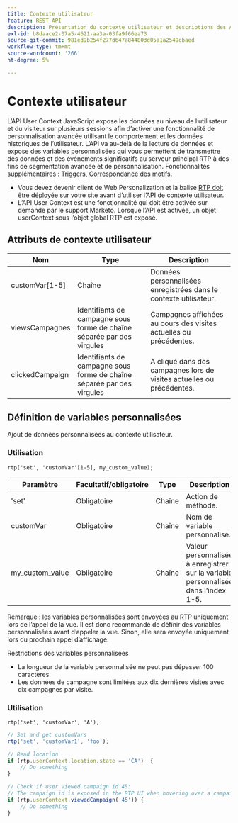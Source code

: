 ```yaml
---
title: Contexte utilisateur
feature: REST API
description: Présentation du contexte utilisateur et descriptions des API
exl-id: b8daace2-07a5-4621-aa3a-03fa9f66ea73
source-git-commit: 981ed9b254f277d647a844803d05a1a2549cbaed
workflow-type: tm+mt
source-wordcount: '266'
ht-degree: 5%

---
```


# Contexte utilisateur

L’API User Context JavaScript expose les données au niveau de l’utilisateur et du visiteur sur plusieurs sessions afin d’activer une fonctionnalité de personnalisation avancée utilisant le comportement et les données historiques de l’utilisateur. L’API va au-delà de la lecture de données et expose des variables personnalisées qui vous permettent de transmettre des données et des événements significatifs au serveur principal RTP à des fins de segmentation avancée et de personnalisation. Fonctionnalités supplémentaires : [Triggers](../javascript-api/triggers.md), [Correspondance des motifs](../javascript-api/pattern-match.md).

- Vous devez devenir client de Web Personalization et la balise [RTP doit être déployée](https://experienceleague.adobe.com/en/docs/marketo/using/product-docs/web-personalization/rtp-tag-implementation/deploy-the-rtp-javascript) sur votre site avant d’utiliser l’API de contexte utilisateur.
- L’API User Context est une fonctionnalité qui doit être activée sur demande par le support Marketo. Lorsque l’API est activée, un objet userContext sous l’objet global RTP est exposé.

## Attributs de contexte utilisateur

| Nom | Type | Description |
|------------------|-------------|------|
| customVar[1-5] | Chaîne | Données personnalisées enregistrées dans le contexte utilisateur. |
| viewsCampagnes | Identifiants de campagne sous forme de chaîne séparée par des virgules | Campagnes affichées au cours des visites actuelles ou précédentes. |
| clickedCampaign | Identifiants de campagne sous forme de chaîne séparée par des virgules | A cliqué dans des campagnes lors de visites actuelles ou précédentes. |

## Définition de variables personnalisées

Ajout de données personnalisées au contexte utilisateur.

### Utilisation

`rtp('set', 'customVar'[1-5], my_custom_value);`

| Paramètre | Facultatif/obligatoire | Type | Description |
|-----------------|-------------------|--------|-----------------|
| &#39;set&#39; | Obligatoire | Chaîne | Action de méthode. |
| customVar | Obligatoire | Chaîne | Nom de variable personnalisé. |
| my_custom_value | Obligatoire | Chaîne | Valeur personnalisée à enregistrer sur la variable personnalisée dans l’index 1-5. |

Remarque : les variables personnalisées sont envoyées au RTP uniquement lors de l’appel de la vue. Il est donc recommandé de définir des variables personnalisées avant d’appeler la vue. Sinon, elle sera envoyée uniquement lors du prochain appel d’affichage.

Restrictions des variables personnalisées

- La longueur de la variable personnalisée ne peut pas dépasser 100 caractères.
- Les données de campagne sont limitées aux dix dernières visites avec dix campagnes par visite.

### Utilisation

`rtp('set', 'customVar', 'A');`

```javascript
// Set and get customVars
rtp('set', 'customVar1', 'foo');

// Read location
if (rtp.userContext.location.state == 'CA')  {
    // Do something
}

// Check if user viewed campaign id 45:
// The campaign id is exposed in the RTP UI when hovering over a campaign name.
if (rtp.userContext.viewedCampaign('45')) {
    // Do something
}
```
